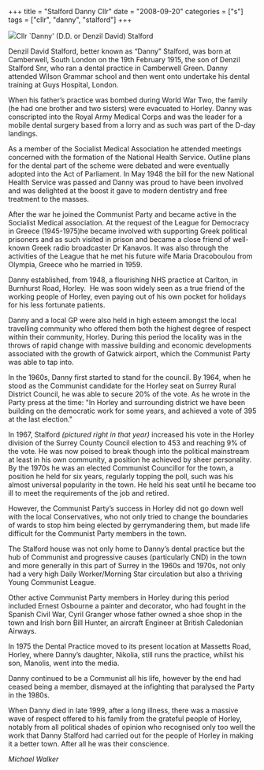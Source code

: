 +++
title = "Stalford Danny Cllr"
date = "2008-09-20"
categories = ["s"]
tags = ["cllr", "danny", "stalford"]
+++

![](http://79.170.40.183/grahamstevenson.me.uk/images/stories/stalford%20danny.JPG)Cllr \`Danny' (D.D. or Denzil David) Stalford

Denzil David Stalford, better known as “Danny” Stalford, was born at Camberwell, South London on the 19th February 1915, the son of Denzil Stalford Snr, who ran a dental practice in Camberwell Green. Danny attended Wilson Grammar school and then went onto undertake his dental training at Guys Hospital, London.

When his father’s practice was bombed during World War Two, the family (he had one brother and two sisters) were evacuated to Horley. Danny was conscripted into the Royal Army Medical Corps and was the leader for a mobile dental surgery based from a lorry and as such was part of the D-day landings.

As a member of the Socialist Medical Association he attended meetings concerned with the formation of the National Health Service. Outline plans for the dental part of the scheme were debated and were eventually adopted into the Act of Parliament. In May 1948 the bill for the new National Health Service was passed and Danny was proud to have been involved and was delighted at the boost it gave to modern dentistry and free treatment to the masses.

After the war he joined the Communist Party and became active in the Socialist Medical association. At the request of the League for Democracy in Greece (1945-1975)he became involved with supporting Greek political prisoners and as such visited in prison and became a close friend of well-known Greek radio broadcaster Dr Kanavos. It was also through the activities of the League that he met his future wife Maria Dracoboulou from Olympia, Greece who he married in 1959.

Danny established, from 1948, a flourishing NHS practice at Carlton, in Burnhurst Road, Horley.  He was soon widely seen as a true friend of the working people of Horley, even paying out of his own pocket for holidays for his less fortunate patients.

Danny and a local GP were also held in high esteem amongst the local travelling community who offered them both the highest degree of respect within their community, Horley. During this period the locality was in the throws of rapid change with massive building and economic developments associated with the growth of Gatwick airport, which the Communist Party was able to tap into. 

In the 1960s, Danny first started to stand for the council. By 1964, when he stood as the Communist candidate for the Horley seat on Surrey Rural District Council, he was able to secure 20% of the vote. As he wrote in the Party press at the time: "In Horley and surrounding district we have been building on the democratic work for some years, and achieved a vote of 395 at the last election."

In 1967, Stalford _(pictured right in that year)_ increased his vote in the Horley division of the Surrey County Council election to 453 and reaching 9% of the vote. He was now poised to break though into the political mainstream at least in his own community, a position he achieved by sheer personality. By the 1970s he was an elected Communist Councillor for the town, a position he held for six years, regularly topping the poll, such was his almost universal popularity in the town. He held his seat until he became too ill to meet the requirements of the job and retired.

However, the Communist Party’s success in Horley did not go down well with the local Conservatives, who not only tried to change the boundaries of wards to stop him being elected by gerrymandering them, but made life difficult for the Communist Party members in the town.

The Stalford house was not only home to Danny’s dental practice but the hub of Communist and progressive causes (particularly CND) in the town and more generally in this part of Surrey in the 1960s and 1970s, not only had a very high Daily Worker/Morning Star circulation but also a thriving Young Communist League.

Other active Communist Party members in Horley during this period included Ernest Osbourne a painter and decorator, who had fought in the Spanish Civil War, Cyril Granger whose father owned a shoe shop in the town and Irish born Bill Hunter, an aircraft Engineer at British Caledonian Airways.

In 1975 the Dental Practice moved to its present location at Massetts Road, Horley, where Danny’s daughter, Nikolia, still runs the practice, whilst his son, Manolis, went into the media.

Danny continued to be a Communist all his life, however by the end had ceased being a member, dismayed at the infighting that paralysed the Party in the 1980s.

When Danny died in late 1999, after a long illness, there was a massive wave of respect offered to his family from the grateful people of Horley, notably from all political shades of opinion who recognised only too well the work that Danny Stalford had carried out for the people of Horley in making it a better town. After all he was their conscience.

  
_Michael Walker_
